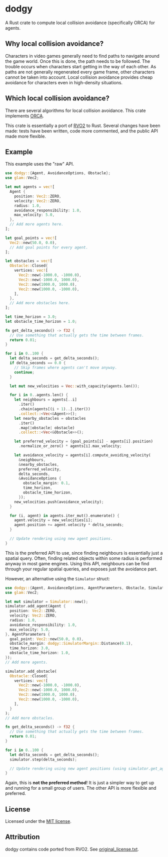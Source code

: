 # dodgy

A Rust crate to compute local collision avoidance (specifically ORCA) for agents.

## Why local collision avoidance?

Characters in video games generally need to find paths to navigate around the
game world. Once this is done, the path needs to be followed. The trouble occurs
when characters start getting in the way of each other. As paths are not
generally regenerated every game frame, other characters cannot be taken into
account. Local collision avoidance provides cheap avoidance for characters even
in high-density situations.

## Which local collision avoidance?

There are several algorithms for local collision avoidance. This crate
implements [ORCA](https://gamma.cs.unc.edu/ORCA/).

This crate is essentially a port of [RVO2](https://gamma.cs.unc.edu/RVO2/) to
Rust. Several changes have been made: tests have been written, code more
commented, and the public API made more flexible.

## Example

This example uses the "raw" API.

```rust
use dodgy::{Agent, AvoidanceOptions, Obstacle};
use glam::Vec2;

let mut agents = vec![
  Agent {
    position: Vec2::ZERO,
    velocity: Vec2::ZERO,
    radius: 1.0,
    avoidance_responsibility: 1.0,
    max_velocity: 5.0,
  },
  // Add more agents here.
];

let goal_points = vec![
  Vec2::new(50.0, 0.0),
  // Add goal points for every agent.
];

let obstacles = vec![
  Obstacle::Closed{
    vertices: vec![
      Vec2::new(-1000.0, -1000.0),
      Vec2::new(-1000.0, 1000.0),
      Vec2::new(1000.0, 1000.0),
      Vec2::new(1000.0, -1000.0),
    ],
  },
  // Add more obstacles here.
];

let time_horizon = 3.0;
let obstacle_time_horizon = 1.0;

fn get_delta_seconds() -> f32 {
  // Use something that actually gets the time between frames.
  return 0.01;
}

for i in 0..100 {
  let delta_seconds = get_delta_seconds();
  if delta_seconds == 0.0 {
    // Skip frames where agents can't move anyway.
    continue;
  }

  let mut new_velocities = Vec::with_capacity(agents.len());

  for i in 0..agents.len() {
    let neighbours = agents[..i]
      .iter()
      .chain(agents[(i + 1)..].iter())
      .collect::<Vec<&Agent>>();
    let nearby_obstacles = obstacles
      .iter()
      .map(|obstacle| obstacle)
      .collect::<Vec<&Obstacle>>();

    let preferred_velocity = (goal_points[i] - agents[i].position)
      .normalize_or_zero() * agents[i].max_velocity;

    let avoidance_velocity = agents[i].compute_avoiding_velocity(
      &neighbours,
      &nearby_obstacles,
      preferred_velocity,
      delta_seconds,
      &AvoidanceOptions {
        obstacle_margin: 0.1,
        time_horizon,
        obstacle_time_horizon,
      });
    new_velocities.push(avoidance_velocity);
  }

  for (i, agent) in agents.iter_mut().enumerate() {
    agent.velocity = new_velocities[i];
    agent.position += agent.velocity * delta_seconds;
  }

  // Update rendering using new agent positions.
}
```

This is the preferred API to use, since finding neighbours is essentially just a
spatial query. Often, finding related objects within some radius is performed
anyway in most game engines. Using this API, neighbours can be find through your
regular spatial queries, and exposes just the avoidance part.

However, an alternative using the `Simulator` struct:

```rust
use dodgy::{Agent, AvoidanceOptions, AgentParameters, Obstacle, Simulator};
use glam::Vec2;

let mut simulator = Simulator::new();
simulator.add_agent(Agent {
  position: Vec2::ZERO,
  velocity: Vec2::ZERO,
  radius: 1.0,
  avoidance_responsibility: 1.0,
  max_velocity: 5.0,
}, AgentParameters {
  goal_point: Vec2::new(50.0, 0.0),
  obstacle_margin: dodgy::SimulatorMargin::Distance(0.1),
  time_horizon: 3.0,
  obstacle_time_horizon: 1.0,
});
// Add more agents.

simulator.add_obstacle(
  Obstacle::Closed{
    vertices: vec![
      Vec2::new(-1000.0, -1000.0),
      Vec2::new(-1000.0, 1000.0),
      Vec2::new(1000.0, 1000.0),
      Vec2::new(1000.0, -1000.0),
    ],
  }
);
// Add more obstacles.

fn get_delta_seconds() -> f32 {
  // Use something that actually gets the time between frames.
  return 0.01;
}

for i in 0..100 {
  let delta_seconds = get_delta_seconds();
  simulator.step(delta_seconds);

  // Update rendering using new agent positions (using simulator.get_agent).
}
```

Again, this is **not the preferred method**! It is just a simpler way to get up
and running for a small group of users. The other API is more flexible and
preferred.

## License

Licensed under the [MIT license](LICENSE).

## Attribution

dodgy contains code ported from RVO2. See
[original_license.txt](original_license.txt).
